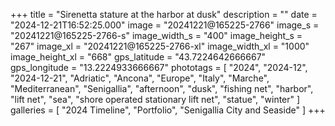+++
title = "Sirenetta stature at the harbor at dusk"
description = ""
date = "2024-12-21T16:52:25.000"
image = "20241221@165225-2766"
image_s = "20241221@165225-2766-s"
image_width_s = "400"
image_height_s = "267"
image_xl = "20241221@165225-2766-xl"
image_width_xl = "1000"
image_height_xl = "668"
gps_latitude = "43.7224642666667"
gps_longitude = "13.2224933666667"
phototags = [ "2024", "2024-12", "2024-12-21", "Adriatic", "Ancona", "Europe", "Italy", "Marche", "Mediterranean", "Senigallia", "afternoon", "dusk", "fishing net", "harbor", "lift net", "sea", "shore operated stationary lift net", "statue", "winter" ]
galleries = [ "2024 Timeline", "Portfolio", "Senigallia City and Seaside" ]
+++
